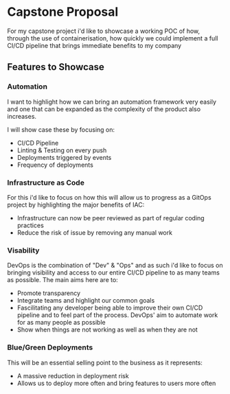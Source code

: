 # Capstone Proposal

For my capstone project i'd like to showcase a working POC of how, through the use of containerisation, how quickly we could implement a full CI/CD pipeline that brings immediate benefits to my company

## Features to Showcase

### Automation

I want to highlight how we can bring an automation framework very easily and one that can be expanded as the complexity of the product also increases. 

I will show case these by focusing on:
- CI/CD Pipeline
- Linting & Testing on every push
- Deployments triggered by events
- Frequency of deployments

### Infrastructure as Code

For this i'd like to focus on how this will allow us to progress as a GitOps project by highlighting the major benefits of IAC:

- Infrastructure can now be peer reviewed as part of regular coding practices
- Reduce the risk of issue by removing any manual work

### Visability

DevOps is the combination of "Dev" & "Ops" and as such i'd like to focus on bringing visibility and access to our entire CI/CD pipeline to as many teams as possible. The main aims here are to:

- Promote transparency
- Integrate teams and highlight our common goals
- Fascilitating any developer being able to improve their own CI/CD pipeline and to feel part of the process. DevOps' aim to automate work for as many people as possible
- Show when things are not working as well as when they are not

### Blue/Green Deployments

This will be an essential selling point to the business as it represents:

- A massive reduction in deployment risk
- Allows us to deploy more often and bring features to users more often